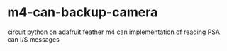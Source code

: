 # m4-can-backup-camera
circuit python on adafruit feather m4 can implementation of reading PSA can I/S messages
